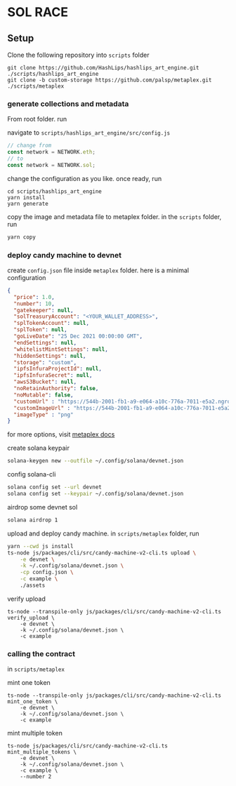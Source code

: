 # SOL RACE


## Setup

Clone the following repository into `scripts` folder

```
git clone https://github.com/HashLips/hashlips_art_engine.git ./scripts/hashlips_art_engine
git clone -b custom-storage https://github.com/palsp/metaplex.git ./scripts/metaplex
```


### generate collections and metadata
From root folder. run 

navigate to `scripts/hashlips_art_engine/src/config.js`
```js
// change from
const network = NETWORK.eth;
// to
const network = NETWORK.sol;
```

change the configuration as you like. once ready, run
```
cd scripts/hashlips_art_engine 
yarn install
yarn generate
```

copy the image and metadata file to metaplex folder. 
in the `scripts` folder, run 
```sh
yarn copy
```

### deploy candy machine to devnet

create `config.json` file inside `metaplex` folder. here is a minimal configuration
```json
{
  "price": 1.0,
  "number": 10,
  "gatekeeper": null,
  "solTreasuryAccount": "<YOUR_WALLET_ADDRESS>",
  "splTokenAccount": null,
  "splToken": null,
  "goLiveDate": "25 Dec 2021 00:00:00 GMT",
  "endSettings": null,
  "whitelistMintSettings": null,
  "hiddenSettings": null,
  "storage": "custom",
  "ipfsInfuraProjectId": null,
  "ipfsInfuraSecret": null,
  "awsS3Bucket": null,
  "noRetainAuthority": false,
  "noMutable": false,
  "customUrl" : "https://544b-2001-fb1-a9-e064-a10c-776a-7011-e5a2.ngrok.io",
  "customImageUrl" : "https://544b-2001-fb1-a9-e064-a10c-776a-7011-e5a2.ngrok.io",
  "imageType" : "png"
}
```

for more options, visit [metaplex docs](https://docs.metaplex.com/candy-machine-v2/configuration)


create solana keypair 
```sh
solana-keygen new --outfile ~/.config/solana/devnet.json

```
config solana-cli

```sh
solana config set --url devnet
solana config set --keypair ~/.config/solana/devnet.json
```

airdrop some devnet sol
```sh
solana airdrop 1
```

upload and deploy candy machine. in `scripts/metaplex` folder, run
```sh
yarn --cwd js install
ts-node js/packages/cli/src/candy-machine-v2-cli.ts upload \
    -e devnet \
    -k ~/.config/solana/devnet.json \
    -cp config.json \
    -c example \
    ./assets
```

verify upload
```
ts-node --transpile-only js/packages/cli/src/candy-machine-v2-cli.ts verify_upload \
    -e devnet \
    -k ~/.config/solana/devnet.json \
    -c example
```


### calling the contract
in `scripts/metaplex`

mint one token
```
ts-node --transpile-only js/packages/cli/src/candy-machine-v2-cli.ts mint_one_token \
    -e devnet \
    -k ~/.config/solana/devnet.json \
    -c example
```

mint multiple token
```
ts-node js/packages/cli/src/candy-machine-v2-cli.ts mint_multiple_tokens \
    -e devnet \
    -k ~/.config/solana/devnet.json \
    -c example \
    --number 2
```
